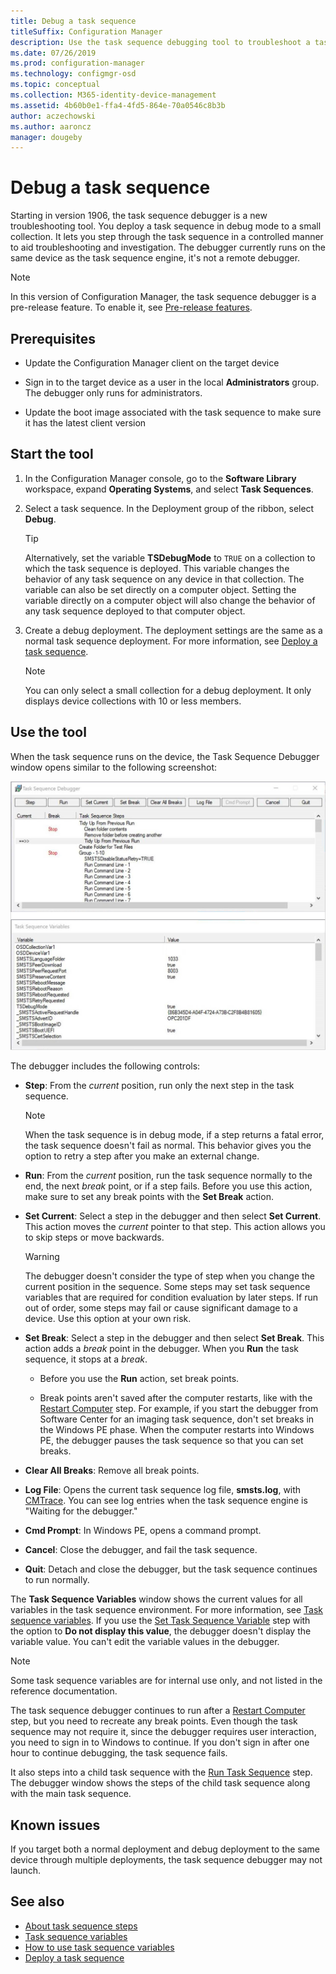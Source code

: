 ```yaml
---
title: Debug a task sequence
titleSuffix: Configuration Manager
description: Use the task sequence debugging tool to troubleshoot a task sequence.
ms.date: 07/26/2019
ms.prod: configuration-manager
ms.technology: configmgr-osd
ms.topic: conceptual
ms.collection: M365-identity-device-management
ms.assetid: 4b60b0e1-ffa4-4fd5-864e-70a0546c8b3b
author: aczechowski
ms.author: aaroncz
manager: dougeby
---
```


# Debug a task sequence

<!--3612274-->

Starting in version 1906, the task sequence debugger is a new troubleshooting tool. You deploy a task sequence in debug mode to a small collection. It lets you step through the task sequence in a controlled manner to aid troubleshooting and investigation. The debugger currently runs on the same device as the task sequence engine, it's not a remote debugger.

> [!Note]  
> In this version of Configuration Manager, the task sequence debugger is a pre-release feature. To enable it, see [Pre-release features](/sccm/core/servers/manage/pre-release-features).  


## Prerequisites

- Update the Configuration Manager client on the target device

- Sign in to the target device as a user in the local **Administrators** group. The debugger only runs for administrators.

- Update the boot image associated with the task sequence to make sure it has the latest client version


## Start the tool

1. In the Configuration Manager console, go to the **Software Library** workspace, expand **Operating Systems**, and select **Task Sequences**.

1. Select a task sequence. In the Deployment group of the ribbon, select **Debug**.

    > [!Tip]  
    > Alternatively, set the variable **TSDebugMode** to `TRUE` on a collection to which the task sequence is deployed. This variable changes the behavior of any task sequence on any device in that collection. The variable can also be set directly on a computer object. Setting the variable directly on a computer object will also change the behavior of any task sequence deployed to that computer object.

1. Create a debug deployment. The deployment settings are the same as a normal task sequence deployment. For more information, see [Deploy a task sequence](/sccm/osd/deploy-use/deploy-a-task-sequence#process).

    > [!Note]  
    > You can only select a small collection for a debug deployment. It only displays device collections with 10 or less members.


## Use the tool

When the task sequence runs on the device, the Task Sequence Debugger window opens similar to the following screenshot:

![Screenshot of Task Sequence Debugger](media/3612274-tsdebug.png)

The debugger includes the following controls:

- **Step**: From the *current* position, run only the next step in the task sequence.  

    > [!Note]  
    > When the task sequence is in debug mode, if a step returns a fatal error, the task sequence doesn't fail as normal. This behavior gives you the option to retry a step after you make an external change.

- **Run**: From the *current* position, run the task sequence normally to the end, the next *break* point, or if a step fails. Before you use this action, make sure to set any break points with the **Set Break** action.

- **Set Current**: Select a step in the debugger and then select **Set Current**. This action moves the *current* pointer to that step. This action allows you to skip steps or move backwards.  

    > [!Warning]  
    > The debugger doesn't consider the type of step when you change the current position in the sequence. Some steps may set task sequence variables that are required for condition evaluation by later steps. If run out of order, some steps may fail or cause significant damage to a device. Use this option at your own risk.  

- **Set Break**: Select a step in the debugger and then select **Set Break**. This action adds a *break* point in the debugger. When you **Run** the task sequence, it stops at a *break*.  

    - Before you use the **Run** action, set break points.

    - Break points aren't saved after the computer restarts, like with the [Restart Computer](/sccm/osd/understand/task-sequence-steps#BKMK_RestartComputer) step. For example, if you start the debugger from Software Center for an imaging task sequence, don't set breaks in the Windows PE phase. When the computer restarts into Windows PE, the debugger pauses the task sequence so that you can set breaks.

- **Clear All Breaks**: Remove all break points.

- **Log File**: Opens the current task sequence log file, **smsts.log**, with [CMTrace](/sccm/core/support/cmtrace). You can see log entries when the task sequence engine is "Waiting for the debugger."

- **Cmd Prompt**: In Windows PE, opens a command prompt.

- **Cancel**: Close the debugger, and fail the task sequence.

- **Quit**: Detach and close the debugger, but the task sequence continues to run normally.

The **Task Sequence Variables** window shows the current values for all variables in the task sequence environment. For more information, see [Task sequence variables](/sccm/osd/understand/task-sequence-variables). If you use the [Set Task Sequence Variable](/sccm/osd/understand/task-sequence-steps#BKMK_SetTaskSequenceVariable) step with the option to **Do not display this value**, the debugger doesn't display the variable value. You can't edit the variable values in the debugger.

> [!Note]
> Some task sequence variables are for internal use only, and not listed in the reference documentation.

The task sequence debugger continues to run after a [Restart Computer](/sccm/osd/understand/task-sequence-steps#BKMK_RestartComputer) step, but you need to recreate any break points. Even though the task sequence may not require it, since the debugger requires user interaction, you need to sign in to Windows to continue. If you don't sign in after one hour to continue debugging, the task sequence fails.

It also steps into a child task sequence with the [Run Task Sequence](/sccm/osd/understand/task-sequence-steps#child-task-sequence) step. The debugger window shows the steps of the child task sequence along with the main task sequence.


## Known issues

If you target both a normal deployment and debug deployment to the same device through multiple deployments, the task sequence debugger may not launch.


## See also

- [About task sequence steps](/sccm/osd/understand/task-sequence-steps)
- [Task sequence variables](/sccm/osd/understand/task-sequence-variables)
- [How to use task sequence variables](/sccm/osd/understand/using-task-sequence-variables)
- [Deploy a task sequence](/sccm/osd/deploy-use/deploy-a-task-sequence)
